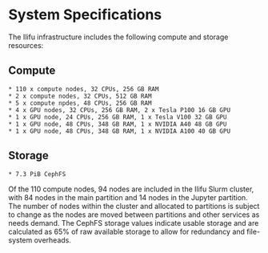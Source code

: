 # System Specifications

The Ilifu infrastructure includes the following compute and storage resources:

## Compute
    * 110 x compute nodes, 32 CPUs, 256 GB RAM
    * 2 x compute nodes, 32 CPUs, 512 GB RAM
    * 5 x compute npdes, 48 CPUs, 256 GB RAM
    * 4 x GPU nodes, 32 CPUs, 256 GB RAM, 2 x Tesla P100 16 GB GPU
    * 1 x GPU node, 24 CPUs, 256 GB RAM, 1 x Tesla V100 32 GB GPU
    * 1 x GPU node, 48 CPUs, 348 GB RAM, 1 x NVIDIA A40 48 GB GPU
    * 1 x GPU node, 48 CPUs, 348 GB RAM, 1 x NVIDIA A100 40 GB GPU

## Storage
    * 7.3 PiB CephFS

Of the 110 compute nodes, 94 nodes are included in the Ilifu Slurm cluster, with 84 nodes in the main partition and 14 nodes in the Jupyter partition. The number of nodes within the cluster and allocated to partitions is subject to change as the nodes are moved between partitions and other services as needs demand. The CephFS storage values indicate usable storage and are calculated as 65% of raw available storage to allow for redundancy and file-system overheads.